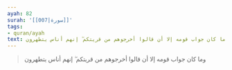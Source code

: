 ```yaml
---
ayah: 82
surah: '[[007|سورة]]'
tags:
- quran/ayah
text: وما كان جواب قومه إلا أن قالوا أخرجوهم من قريتكم ۖ إنهم أناس يتطهرون
---
```

> وما كان جواب قومه إلا أن قالوا أخرجوهم من قريتكم ۖ إنهم أناس يتطهرون
